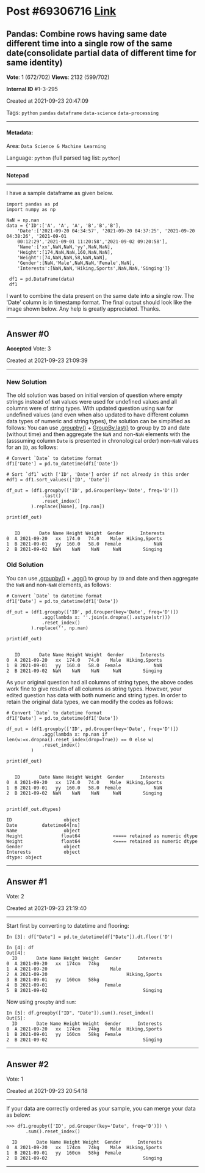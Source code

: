 
# Post \#69306716 [Link](https://stackoverflow.com/questions/69306716/)

## Pandas: Combine rows having same date different time into a single row of the same date(consolidate partial data of different time for same identity)

**Vote**: 1 (672/702) **Views**: 2132 (599/702) 

**Internal ID** \#1-3-295

Created at 2021-09-23 20:47:09

Tags: `python` `pandas` `dataframe` `data-science` `data-processing`

----------

#### Metadata:

Area: `Data Science & Machine Learning`

Language: `python` (full parsed tag list: `python`)

----------

**Notepad**


----------

I have a sample dataframe as given below.
```
import pandas as pd
import numpy as np

NaN = np.nan
data = {'ID':['A', 'A', 'A', 'B','B','B'],
    'Date':['2021-09-20 04:34:57', '2021-09-20 04:37:25', '2021-09-20 04:38:26', '2021-09-01 
    00:12:29','2021-09-01 11:20:58','2021-09-02 09:20:58'],
    'Name':['xx',NaN,NaN,'yy',NaN,NaN],
    'Height':[174,NaN,NaN,160,NaN,NaN],
    'Weight':[74,NaN,NaN,58,NaN,NaN],
    'Gender':[NaN,'Male',NaN,NaN,'Female',NaN],
    'Interests':[NaN,NaN,'Hiking,Sports',NaN,NaN,'Singing']}

 df1 = pd.DataFrame(data)
 df1
```

[](https://i.stack.imgur.com/T1TDv.png)
I want to combine the data present on the same date into a single row. The 'Date' column is in timestamp format.
The final output should look like the image shown below.
[](https://i.stack.imgur.com/Gg8gE.png)
Any help is greatly appreciated. Thanks.


----------
        
## Answer \#0

**Accepted** Vote: 3

Created at 2021-09-23 21:09:39

------------


### New Solution


The old solution was based on initial version of question where empty strings instead of `NaN` values were used for undefined values and all columns were of string types.  With updated question using `NaN` for undefined values (and even when also updated to have different column data types of numeric and string types), the solution can be simplified  as follows:
You can use [.groupby()](https://pandas.pydata.org/pandas-docs/stable/reference/api/pandas.DataFrame.groupby.html) + [GroupBy.last()](https://pandas.pydata.org/pandas-docs/stable/reference/api/pandas.core.groupby.SeriesGroupBy.aggregate.html) to group by `ID` and date (without time) and then aggregate the `NaN` and non-`NaN` elements with the  (asssuming column `Date` is presented in chronological order) non-`NaN` values for an `ID`, as follows:
```
# Convert `Date` to datetime format
df1['Date'] = pd.to_datetime(df1['Date'])

# Sort `df1` with ['ID', 'Date'] order if not already in this order
#df1 = df1.sort_values(['ID', 'Date'])

df_out = (df1.groupby(['ID', pd.Grouper(key='Date', freq='D')])
             .last()
             .reset_index()
         ).replace([None], [np.nan])
```


```
print(df_out)


   ID       Date Name Height Weight  Gender      Interests
0  A 2021-09-20   xx  174.0   74.0    Male  Hiking,Sports
1  B 2021-09-01   yy  160.0   58.0  Female            NaN
2  B 2021-09-02  NaN    NaN    NaN     NaN        Singing
```


### Old Solution


You can use [.groupby()](https://pandas.pydata.org/pandas-docs/stable/reference/api/pandas.DataFrame.groupby.html) + [.agg()](https://pandas.pydata.org/pandas-docs/stable/reference/api/pandas.core.groupby.SeriesGroupBy.aggregate.html) to group by `ID` and date and then aggregate the `NaN` and non-`NaN` elements, as follows:
```
# Convert `Date` to datetime format
df1['Date'] = pd.to_datetime(df1['Date'])

df_out = (df1.groupby(['ID', pd.Grouper(key='Date', freq='D')])
             .agg(lambda x: ''.join(x.dropna().astype(str)))
             .reset_index()
         ).replace('', np.nan)
```


```
print(df_out)


   ID       Date Name Height Weight  Gender      Interests
0  A 2021-09-20   xx  174.0   74.0    Male  Hiking,Sports
1  B 2021-09-01   yy  160.0   58.0  Female            NaN
2  B 2021-09-02  NaN    NaN    NaN     NaN        Singing
```

As your original question had all columns of string types, the above codes work fine to give results of all columns as string types.  However, your edited question has data with both numeric and string types. In order to retain the original data types, we can modify the codes as follows:
```
# Convert `Date` to datetime format
df1['Date'] = pd.to_datetime(df1['Date'])

df_out = (df1.groupby(['ID', pd.Grouper(key='Date', freq='D')])
             .agg(lambda x: np.nan if len(w:=x.dropna().reset_index(drop=True)) == 0 else w)
             .reset_index()
         )
```


```
print(df_out)


   ID       Date Name Height Weight  Gender      Interests
0  A 2021-09-20   xx  174.0   74.0    Male  Hiking,Sports
1  B 2021-09-01   yy  160.0   58.0  Female            NaN
2  B 2021-09-02  NaN    NaN    NaN     NaN        Singing


print(df_out.dtypes)

ID                   object
Date         datetime64[ns]
Name                 object
Height              float64            <==== retained as numeric dtype
Weight              float64            <==== retained as numeric dtype
Gender               object
Interests            object
dtype: object
```



------------
    
    
## Answer \#1

 Vote: 2

Created at 2021-09-23 21:19:40

------------

Start first by converting to datetime and flooring:
```
In [3]: df["Date"] = pd.to_datetime(df["Date"]).dt.floor('D')

In [4]: df
Out[4]:
  ID       Date Name Height Weight  Gender      Interests
0  A 2021-09-20   xx  174cm   74kg
1  A 2021-09-20                       Male
2  A 2021-09-20                             Hiking,Sports
3  B 2021-09-01   yy  160cm   58kg
4  B 2021-09-01                     Female
5  B 2021-09-02                                   Singing
```

Now using `groupby` and `sum`:
```
In [5]: df.groupby(["ID", "Date"]).sum().reset_index()
Out[5]:
  ID       Date Name Height Weight  Gender      Interests
0  A 2021-09-20   xx  174cm   74kg    Male  Hiking,Sports
1  B 2021-09-01   yy  160cm   58kg  Female
2  B 2021-09-02                                   Singing
```



------------
    
    
## Answer \#2

 Vote: 1

Created at 2021-09-23 20:54:18

------------

If your data are correctly ordered as your sample, you can merge your data as below:
```
>>> df1.groupby(['ID', pd.Grouper(key='Date', freq='D')]) \
       .sum().reset_index()

  ID       Date Name Height Weight  Gender      Interests
0  A 2021-09-20   xx  174cm   74kg    Male  Hiking,Sports
1  B 2021-09-01   yy  160cm   58kg  Female               
2  B 2021-09-02                                   Singing
```



------------
    
    